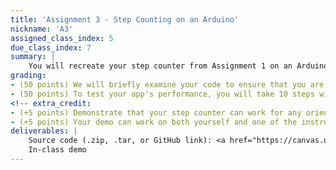 ```yaml
---
title: 'Assignment 3 - Step Counting on an Arduino'
nickname: 'A3'
assigned_class_index: 5
due_class_index: 7
summary: |
    You will recreate your step counter from Assignment 1 on an Arduino. Your algorithm can be the exact same as it was before (assuming it worked well), or you can completely change the algorithm. Like before, you can assume that the Arduino is in a fixed position in your hand. The step count should be displayed in binary using the 5 NeoPixel LEDs along the left side of the board. Although only 4 LEDs are needed, using 5 LEDs allows your board to clearly show if your step counter is over-counting. LED #0 should be the least significant bit, LED #1 the second least significant bit, etc.
grading:
- (50 points) We will briefly examine your code to ensure that you are using some form of signal processing to calculate a step count.
- (50 points) To test your app's performance, you will take 10 steps with the phone in your hand during class. You will get full credit if your step counter is within 1 (i.e., it estimates 9-11). -5 points for each extra or missing step.
<!-- extra_credit:
- (+5 points) Demonstrate that your step counter can work for any orientation (e.g., in hand face up, up against the ear). You can assume that the Arduino will stay in roughly the same orientation the whole time.
- (+5 points) Your demo can work on both yourself and one of the instructors. -->
deliverables: |
    Source code (.zip, .tar, or GitHub link): <a href="https://canvas.uw.edu/courses/1131076/assignments/4143520" target="_blank">link</a><br/>
    In-class demo
---
```

